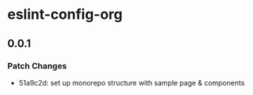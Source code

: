 # eslint-config-org

## 0.0.1

### Patch Changes

- 51a9c2d: set up monorepo structure with sample page & components
